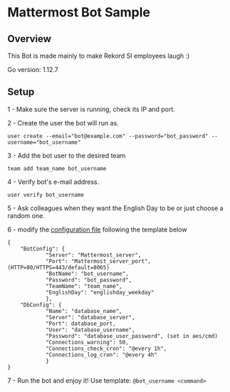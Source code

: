 # Mattermost Bot Sample

## Overview

This Bot is made mainly to make Rekord SI employees laugh :)

Go version: 1.12.7


## Setup

1 - Make sure the server is running, check its IP and port.

2 - Create the user the bot will run as.
```
user create --email="bot@example.com" --password="bot_password" --username="bot_username"
```

3 - Add the bot user to the desired team
```
team add team_name bot_username
```

4 - Verify bot's e-mail address.
```
user verify bot_username
```
5 - Ask colleagues when they want the English Day to be or just choose a random one.

6 - modify the [configuration file](bin/config.json) following the template below
```
{
    "BotConfig": {
            "Server": "Mattermost_server",
            "Port": "Mattermost_server_port", (HTTP=80/HTTPS=443/default=8065)
            "BotName": "bot_username",
            "Password": "bot_password", 
            "TeamName": "team_name",
            "EnglishDay": "englishday_weekday"
            },
    "DbConfig": {
            "Name": "database_name",
            "Server": "database_server",
            "Port": database_port,
            "User": "database_username",
            "Password": "database_user_password", (set in aes/cmd)
            "Connections_warning": 50,
            "Connections_check_cron": "@every 1h",
            "Connections_log_cron": "@every 4h"
            } 
}
```

7 - Run the bot and enjoy it! Use template:
`@bot_username <command>`